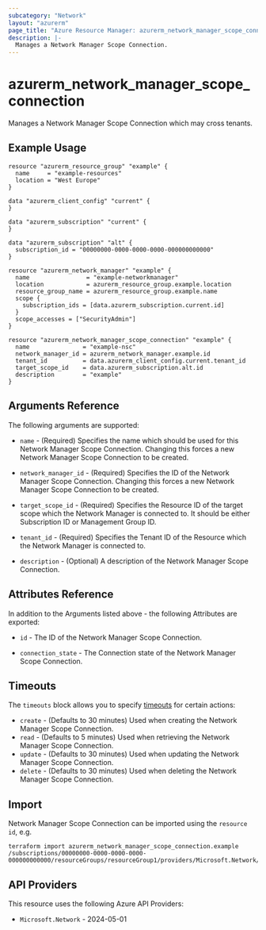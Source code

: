 ```yaml
---
subcategory: "Network"
layout: "azurerm"
page_title: "Azure Resource Manager: azurerm_network_manager_scope_connection"
description: |-
  Manages a Network Manager Scope Connection.
---
```


# azurerm_network_manager_scope_connection

Manages a Network Manager Scope Connection which may cross tenants.

## Example Usage

```hcl
resource "azurerm_resource_group" "example" {
  name     = "example-resources"
  location = "West Europe"
}

data "azurerm_client_config" "current" {
}

data "azurerm_subscription" "current" {
}

data "azurerm_subscription" "alt" {
  subscription_id = "00000000-0000-0000-0000-000000000000"
}

resource "azurerm_network_manager" "example" {
  name                = "example-networkmanager"
  location            = azurerm_resource_group.example.location
  resource_group_name = azurerm_resource_group.example.name
  scope {
    subscription_ids = [data.azurerm_subscription.current.id]
  }
  scope_accesses = ["SecurityAdmin"]
}

resource "azurerm_network_manager_scope_connection" "example" {
  name               = "example-nsc"
  network_manager_id = azurerm_network_manager.example.id
  tenant_id          = data.azurerm_client_config.current.tenant_id
  target_scope_id    = data.azurerm_subscription.alt.id
  description        = "example"
}
```

## Arguments Reference

The following arguments are supported:

* `name` - (Required) Specifies the name which should be used for this Network Manager Scope Connection. Changing this forces a new Network Manager Scope Connection to be created.

* `network_manager_id` - (Required) Specifies the ID of the Network Manager Scope Connection. Changing this forces a new Network Manager Scope Connection to be created.

* `target_scope_id` - (Required) Specifies the Resource ID of the target scope which the Network Manager is connected to. It should be either Subscription ID or Management Group ID.

* `tenant_id` - (Required) Specifies the Tenant ID of the Resource which the Network Manager is connected to.

* `description` - (Optional) A description of the Network Manager Scope Connection.

## Attributes Reference

In addition to the Arguments listed above - the following Attributes are exported:

* `id` - The ID of the Network Manager Scope Connection.

* `connection_state` - The Connection state of the Network Manager Scope Connection.

## Timeouts

The `timeouts` block allows you to specify [timeouts](https://www.terraform.io/language/resources/syntax#operation-timeouts) for certain actions:

* `create` - (Defaults to 30 minutes) Used when creating the Network Manager Scope Connection.
* `read` - (Defaults to 5 minutes) Used when retrieving the Network Manager Scope Connection.
* `update` - (Defaults to 30 minutes) Used when updating the Network Manager Scope Connection.
* `delete` - (Defaults to 30 minutes) Used when deleting the Network Manager Scope Connection.

## Import

Network Manager Scope Connection can be imported using the `resource id`, e.g.

```shell
terraform import azurerm_network_manager_scope_connection.example /subscriptions/00000000-0000-0000-0000-000000000000/resourceGroups/resourceGroup1/providers/Microsoft.Network/networkManagers/networkManager1/scopeConnections/scopeConnection1
```

## API Providers
<!-- This section is generated, changes will be overwritten -->
This resource uses the following Azure API Providers:

* `Microsoft.Network` - 2024-05-01
